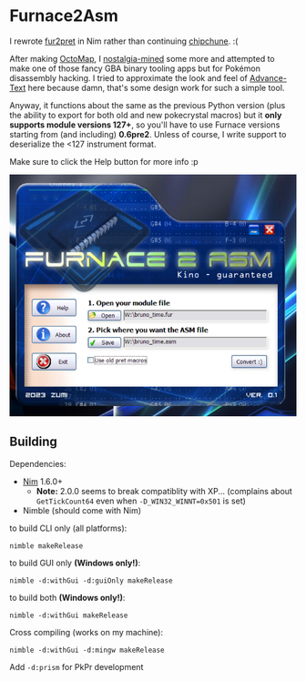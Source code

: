 # Furnace2Asm

I rewrote [fur2pret](https://github.com/ZoomTen/chipstuff/blob/master/furnace/fur2pret.py) in Nim rather than continuing [chipchune](https://github.com/ZoomTen/chipchune/). :(

After making [OctoMap](https://github.com/ZoomTen/OctoMap), I [nostalgia-mined](http://archives.somnolescent.net/web/mari_nc2/essays/nostalgiamining.html) some more and attempted to make one of those fancy GBA binary tooling apps but for Pok&eacute;mon disassembly hacking. I tried to approximate the look and feel of [Advance-Text](https://www.romhacking.net/utilities/427/) here because damn, that's some design work for such a simple tool.

Anyway, it functions about the same as the previous Python version (plus the ability to export for both old and new pokecrystal macros) but it **only supports module versions 127+**, so you'll have to use Furnace versions starting from (and including) **0.6pre2**. Unless of course, I write support to deserialize the <127 instrument format.

Make sure to click the Help button for more info :p

![](docimg/app.png)

## Building

Dependencies:
  * [Nim](https://nim-lang.org/) 1.6.0+
    * **Note:** 2.0.0 seems to break compatiblity with XP... (complains about `GetTickCount64` even when `-D_WIN32_WINNT=0x501` is set)
  * Nimble (should come with Nim)

to build CLI only (all platforms):
```
nimble makeRelease
```
to build GUI only **(Windows only!)**:
```
nimble -d:withGui -d:guiOnly makeRelease
```
to build both **(Windows only!)**:
```
nimble -d:withGui makeRelease
```
Cross compiling (works on my machine):
```
nimble -d:withGui -d:mingw makeRelease
```

Add `-d:prism` for PkPr development
